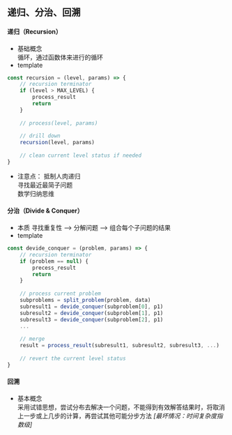 ## 递归、分治、回溯
#### 递归（Recursion）
* 基础概念  
循环，通过函数体来进行的循环
* template
``` javascript
const recursion = (level, params) => {
    // recursion terminator
    if (level > MAX_LEVEL) {
        process_result
        return
    }
    
    // process(level, params)
    
    // drill down
    recursion(level, params)
    
    // clean current level status if needed
}
```

* 注意点：
抵制人肉递归  
寻找最近最简子问题  
数学归纳思维  

#### 分治（Divide & Conquer）
* 本质
寻找重复性 --> 分解问题 --> 组合每个子问题的结果
* template
```javascript
const devide_conquer = (problem, params) => {
    // recursion terminator
    if (problem == null) {
        precess_result
        return
    }
    
    // process current problem
    subproblems = split_problem(problem, data)
    subresult1 = devide_conquer(subproblem[0], p1)
    subresult2 = devide_conquer(subproblem[1], p1)
    subresult3 = devide_conquer(subproblem[2], p1)
    ...
    
    // merge
    result = process_result(subresult1, subresult2, subresult3, ...)
    
    // revert the current level status
}
```

#### 回溯
* 基本概念  
采用试错思想，尝试分布去解决一个问题，不能得到有效解答结果时，将取消上一步或上几步的计算，再尝试其他可能分步方法
*[最坏情况：时间复杂度指数级]*
